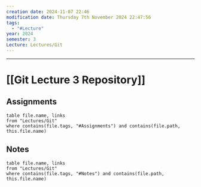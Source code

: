 ```yaml
---
creation date: 2024-11-07 22:46
modification date: Thursday 7th November 2024 22:47:56
tags:
  - "#Lecture"
year: 2024
semester: 3
Lecture: Lectures/Git
---
```

---
# [[Git Lecture 3 Repository]]


## Assignments

 ```dataview
table file.name, links
from "Lectures/Git"
where contains(file.tags, "#Assignments") and contains(file.path, this.file.name)
```



## Notes


 ```dataview
table file.name, links
from "Lectures/Git"
where contains(file.tags, "#Notes") and contains(file.path, this.file.name)
```


